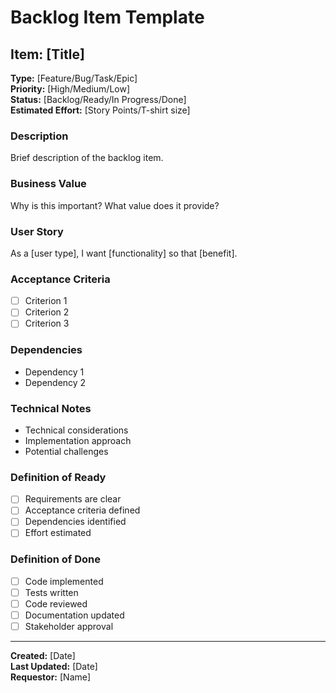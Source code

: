 # Backlog Item Template

## Item: [Title]

**Type:** [Feature/Bug/Task/Epic]  
**Priority:** [High/Medium/Low]  
**Status:** [Backlog/Ready/In Progress/Done]  
**Estimated Effort:** [Story Points/T-shirt size]

### Description
Brief description of the backlog item.

### Business Value
Why is this important? What value does it provide?

### User Story
As a [user type], I want [functionality] so that [benefit].

### Acceptance Criteria
- [ ] Criterion 1
- [ ] Criterion 2
- [ ] Criterion 3

### Dependencies
- Dependency 1
- Dependency 2

### Technical Notes
- Technical considerations
- Implementation approach
- Potential challenges

### Definition of Ready
- [ ] Requirements are clear
- [ ] Acceptance criteria defined
- [ ] Dependencies identified
- [ ] Effort estimated

### Definition of Done
- [ ] Code implemented
- [ ] Tests written
- [ ] Code reviewed
- [ ] Documentation updated
- [ ] Stakeholder approval

---
**Created:** [Date]  
**Last Updated:** [Date]  
**Requestor:** [Name]
